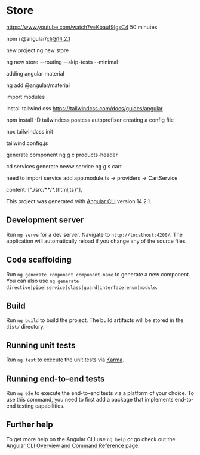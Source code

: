 # Store
https://www.youtube.com/watch?v=Kbauf9IgsC4 
50 minutes

npm i @angular/cli@14.2.1 

new project 
ng new store 

ng new store --routing --skip-tests --minimal 



adding angular material 

ng add @angular/material 


import modules 

install tailwind css 
https://tailwindcss.com/docs/guides/angular 

npm install -D tailwindcss postcss autoprefixer 
creating a config file

npx tailwindcss init 

tailwind.config.js 

generate component 
ng g c products-header 

cd services
generate neww service 
ng g s cart

need to import service 
add
app.module.ts -> providers -> CartService

 content: ["./src/**/*.{html,ts}"],

This project was generated with [Angular CLI](https://github.com/angular/angular-cli) version 14.2.1.

## Development server

Run `ng serve` for a dev server. Navigate to `http://localhost:4200/`. The application will automatically reload if you change any of the source files.

## Code scaffolding

Run `ng generate component component-name` to generate a new component. You can also use `ng generate directive|pipe|service|class|guard|interface|enum|module`.

## Build

Run `ng build` to build the project. The build artifacts will be stored in the `dist/` directory.

## Running unit tests

Run `ng test` to execute the unit tests via [Karma](https://karma-runner.github.io).

## Running end-to-end tests

Run `ng e2e` to execute the end-to-end tests via a platform of your choice. To use this command, you need to first add a package that implements end-to-end testing capabilities.

## Further help

To get more help on the Angular CLI use `ng help` or go check out the [Angular CLI Overview and Command Reference](https://angular.io/cli) page.
